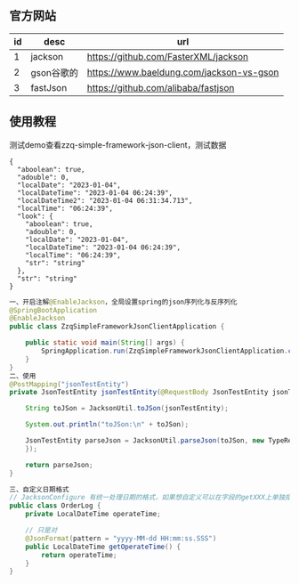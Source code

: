 ## 官方网站
id|desc|url
---|----|----
1|jackson|https://github.com/FasterXML/jackson
2|gson谷歌的|https://www.baeldung.com/jackson-vs-gson
3|fastJson|https://github.com/alibaba/fastjson

## 使用教程
测试demo查看zzq-simple-framework-json-client，测试数据
```
{
  "aboolean": true,
  "adouble": 0,
  "localDate": "2023-01-04",
  "localDateTime": "2023-01-04 06:24:39",
  "localDateTime2": "2023-01-04 06:31:34.713",
  "localTime": "06:24:39",
  "look": {
    "aboolean": true,
    "adouble": 0,
    "localDate": "2023-01-04",
    "localDateTime": "2023-01-04 06:24:39",
    "localTime": "06:24:39",
    "str": "string"
  },
  "str": "string"
}
```
```java
一、开启注解@EnableJackson，全局设置spring的json序列化与反序列化
@SpringBootApplication
@EnableJackson
public class ZzqSimpleFrameworkJsonClientApplication {

    public static void main(String[] args) {
        SpringApplication.run(ZzqSimpleFrameworkJsonClientApplication.class, args);
    }
}
二、使用
@PostMapping("jsonTestEntity")
private JsonTestEntity jsonTestEntity(@RequestBody JsonTestEntity jsonTestEntity){

    String toJSon = JacksonUtil.toJSon(jsonTestEntity);

    System.out.println("toJSon:\n" + toJSon);

    JsonTestEntity parseJson = JacksonUtil.parseJson(toJSon, new TypeReference<JsonTestEntity>() {
    });

    return parseJson;
}

三、自定义日期格式
// JacksonConfigure 有统一处理日期的格式，如果想自定义可以在字段的getXXX上单独指定
public class OrderLog {
    private LocalDateTime operateTime;

    // 只是对
    @JsonFormat(pattern = "yyyy-MM-dd HH:mm:ss.SSS")
    public LocalDateTime getOperateTime() {
        return operateTime;
    }
}
```



